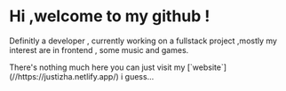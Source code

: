 <h1>Hi ,welcome to my github !</h1>

<p>Definitly a developer , currently working on a fullstack project ,mostly my interest are in frontend , some music and games. </p>

<p>There's nothing much here  you can just visit my [`website`](//https://justizha.netlify.app/) i guess...</p>



